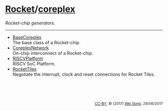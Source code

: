 [Rocket](Readme.md)/[coreplex](https://github.com/freechipsproject/rocket-chip/tree/master/src/main/scala/coreplex)
========================
*Rocket-chip generators.*

**********************

+ [BaseCoreplex](coreplex/BaseCoreplex.md)<br>
  The base class of a Rocket-chip.
+ [CoreplexNetwork](coreplex/CoreplexNetwork.md)<br>
  On-chip interconnect of a Rocket-chip.
+ [RISCVPlatform](coreplex/RISCVPlatform.md)<br>
  RISCV SoC Platform.
+ [RocketTiles](coreplex/RocketTiles.md)<br>
  Negotiate the interrupt, clock and reset connections for Rocket Tiles.

<br><br><br><p align="right"><sub>[CC-BY](https://creativecommons.org/licenses/by/3.0/), &copy; (2017) [Wei Song](mailto:wsong83@gmail.com), 29/06/2017</sub></p>


